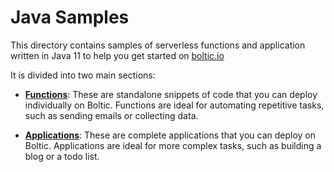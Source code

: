 # Java Samples

This directory contains samples of serverless functions and application written in Java 11 to help you get started on [boltic.io](https://www/boltic.io)

It is divided into two main sections:

- [**Functions**](functions/README.md): These are standalone snippets of code that you can deploy individually on Boltic. Functions are ideal for automating repetitive tasks, such as sending emails or collecting data.

- [**Applications**](applications/README.md): These are complete applications that you can deploy on Boltic. Applications are ideal for more complex tasks, such as building a blog or a todo list.
